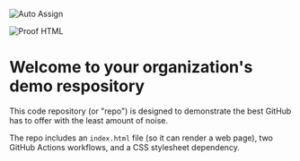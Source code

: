 ![Auto Assign](https://github.com/aHa-Luxury/demo-repository/actions/workflows/auto-assign.yml/badge.svg)

![Proof HTML](https://github.com/aHa-Luxury/demo-repository/actions/workflows/proof-html.yml/badge.svg)

# Welcome to your organization's demo respository
This code repository (or "repo") is designed to demonstrate the best GitHub has to offer with the least amount of noise.

The repo includes an `index.html` file (so it can render a web page), two GitHub Actions workflows, and a CSS stylesheet dependency.
